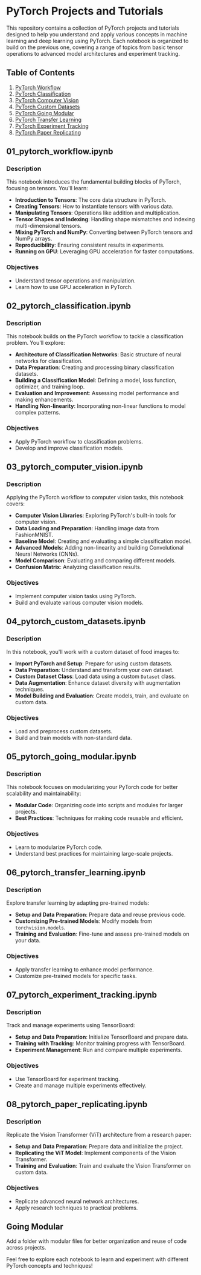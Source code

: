 # PyTorch Projects and Tutorials

This repository contains a collection of PyTorch projects and tutorials designed to help you understand and apply various concepts in machine learning and deep learning using PyTorch. Each notebook is organized to build on the previous one, covering a range of topics from basic tensor operations to advanced model architectures and experiment tracking.

## Table of Contents

1. [PyTorch Workflow](#01_pytorch_workflow)
2. [PyTorch Classification](#02_pytorch_classification)
3. [PyTorch Computer Vision](#03_pytorch_computer_vision)
4. [PyTorch Custom Datasets](#04_pytorch_custom_datasets)
5. [PyTorch Going Modular](#05_pytorch_going_modular)
6. [PyTorch Transfer Learning](#06_pytorch_transfer_learning)
7. [PyTorch Experiment Tracking](#07_pytorch_experiment_tracking)
8. [PyTorch Paper Replicating](#08_pytorch_paper_replicating)

## 01_pytorch_workflow.ipynb

### Description

This notebook introduces the fundamental building blocks of PyTorch, focusing on tensors. You'll learn:

- **Introduction to Tensors**: The core data structure in PyTorch.
- **Creating Tensors**: How to instantiate tensors with various data.
- **Manipulating Tensors**: Operations like addition and multiplication.
- **Tensor Shapes and Indexing**: Handling shape mismatches and indexing multi-dimensional tensors.
- **Mixing PyTorch and NumPy**: Converting between PyTorch tensors and NumPy arrays.
- **Reproducibility**: Ensuring consistent results in experiments.
- **Running on GPU**: Leveraging GPU acceleration for faster computations.

### Objectives

- Understand tensor operations and manipulation.
- Learn how to use GPU acceleration in PyTorch.

## 02_pytorch_classification.ipynb

### Description

This notebook builds on the PyTorch workflow to tackle a classification problem. You'll explore:

- **Architecture of Classification Networks**: Basic structure of neural networks for classification.
- **Data Preparation**: Creating and processing binary classification datasets.
- **Building a Classification Model**: Defining a model, loss function, optimizer, and training loop.
- **Evaluation and Improvement**: Assessing model performance and making enhancements.
- **Handling Non-linearity**: Incorporating non-linear functions to model complex patterns.

### Objectives

- Apply PyTorch workflow to classification problems.
- Develop and improve classification models.

## 03_pytorch_computer_vision.ipynb

### Description

Applying the PyTorch workflow to computer vision tasks, this notebook covers:

- **Computer Vision Libraries**: Exploring PyTorch's built-in tools for computer vision.
- **Data Loading and Preparation**: Handling image data from FashionMNIST.
- **Baseline Model**: Creating and evaluating a simple classification model.
- **Advanced Models**: Adding non-linearity and building Convolutional Neural Networks (CNNs).
- **Model Comparison**: Evaluating and comparing different models.
- **Confusion Matrix**: Analyzing classification results.

### Objectives

- Implement computer vision tasks using PyTorch.
- Build and evaluate various computer vision models.

## 04_pytorch_custom_datasets.ipynb

### Description

In this notebook, you'll work with a custom dataset of food images to:

- **Import PyTorch and Setup**: Prepare for using custom datasets.
- **Data Preparation**: Understand and transform your own dataset.
- **Custom Dataset Class**: Load data using a custom `Dataset` class.
- **Data Augmentation**: Enhance dataset diversity with augmentation techniques.
- **Model Building and Evaluation**: Create models, train, and evaluate on custom data.

### Objectives

- Load and preprocess custom datasets.
- Build and train models with non-standard data.

## 05_pytorch_going_modular.ipynb

### Description

This notebook focuses on modularizing your PyTorch code for better scalability and maintainability:

- **Modular Code**: Organizing code into scripts and modules for larger projects.
- **Best Practices**: Techniques for making code reusable and efficient.

### Objectives

- Learn to modularize PyTorch code.
- Understand best practices for maintaining large-scale projects.

## 06_pytorch_transfer_learning.ipynb

### Description

Explore transfer learning by adapting pre-trained models:

- **Setup and Data Preparation**: Prepare data and reuse previous code.
- **Customizing Pre-trained Models**: Modify models from `torchvision.models`.
- **Training and Evaluation**: Fine-tune and assess pre-trained models on your data.

### Objectives

- Apply transfer learning to enhance model performance.
- Customize pre-trained models for specific tasks.

## 07_pytorch_experiment_tracking.ipynb

### Description

Track and manage experiments using TensorBoard:

- **Setup and Data Preparation**: Initialize TensorBoard and prepare data.
- **Training with Tracking**: Monitor training progress with TensorBoard.
- **Experiment Management**: Run and compare multiple experiments.

### Objectives

- Use TensorBoard for experiment tracking.
- Create and manage multiple experiments effectively.

## 08_pytorch_paper_replicating.ipynb

### Description

Replicate the Vision Transformer (ViT) architecture from a research paper:

- **Setup and Data Preparation**: Prepare data and initialize the project.
- **Replicating the ViT Model**: Implement components of the Vision Transformer.
- **Training and Evaluation**: Train and evaluate the Vision Transformer on custom data.

### Objectives

- Replicate advanced neural network architectures.
- Apply research techniques to practical problems.

## Going Modular

Add a folder with modular files for better organization and reuse of code across projects.

Feel free to explore each notebook to learn and experiment with different PyTorch concepts and techniques!

